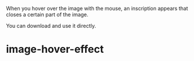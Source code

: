 When you hover over the image with the mouse, an inscription appears that closes a certain part of the image.

You can download and use it directly.

# image-hover-effect
